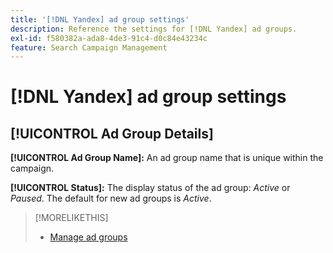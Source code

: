 ```yaml
---
title: '[!DNL Yandex] ad group settings'
description: Reference the settings for [!DNL Yandex] ad groups.
exl-id: f580382a-ada8-4de3-91c4-d0c84e43234c
feature: Search Campaign Management
---
```

# [!DNL Yandex] ad group settings

## [!UICONTROL Ad Group Details]

**[!UICONTROL Ad Group Name]:** An ad group name that is unique within the campaign.

**[!UICONTROL Status]:** The display status of the ad group: *Active* or *Paused*. The default for new ad groups is *Active*.

>[!MORELIKETHIS]
>
>* [Manage ad groups](/help/search-social-commerce/campaign-management/campaigns/ad-group-manage.md)
